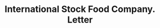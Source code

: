 ---
doi: 10.7916/D86D7516
date_other: '1908'
date_other_textual: '1908'
form: correspondence
genre:
- Letters (correspondence)
name:
- International Stock Food Company
object_in_context_url: https://biggert.cul.columbia.edu/items/view/ave_biggert_00648
subject_hierarchical_geographic:
- Minneapolis, Minnesota, United States
subject_name:
- International Stock Food Company
title: International Stock Food Company. Letter
sort_title: International Stock Food Company. Letter
call_number: ave_biggert_00648
coordinates:
- 44.983333333333334,-93.26666666666667
pid: ave_biggert_00648
identifiers: ave_biggert_00648
thumbnail: https://derivativo-1.library.columbia.edu/iiif/2/ldpd:345653/full/!256,256/0/native.jpg
permalink: "/items/ave_biggert_00648/"
layout: iiif-image-page
---